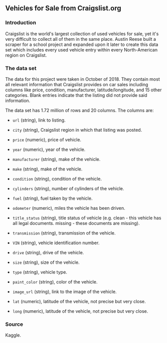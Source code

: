 ## Vehicles for Sale from Craigslist.org

### Introduction

Craigslist is the world's largest collection of used vehicles for sale, yet it's very difficult to collect all of them in the same place. Austin Reese built a scraper for a school project and expanded upon it later to create this data set which includes every used vehicle entry within every North-American region on Craigslist.

### The data set

The data for this project were taken in October of 2018. They contain most all relevant information that Craigslist provides on car sales including columns like price, condition, manufacturer, latitude/longitude, and 15 other categories. Blank entries indicate that the listing did not provide said information.

The data set has 1.72 million of rows and 20 columns. The columns are:

* `url` (string), link to listing.

* `city` (string), Craigslist region in which that listing was posted.

* `price` (numeric), price of vehicle.

* `year` (numeric), year of the vehicle.

* `manufacturer` (string), make of the vehicle.

* `make` (string), make of the vehicle.

* `condition` (string), condition of the vehicle.

* `cylinders` (string), number of cylinders of the vehicle.

* `fuel` (string), fuel taken by the vehicle.

* `odometer` (numeric), miles the vehicle has been driven.

* `title_status` (string), title status of vehicle (e.g. clean - this vehicle has all legal documents. missing - these documents are missing).

* `transmission` (string), transmission of the vehicle.

* `VIN` (string), vehicle identification number.

* `drive` (string), drive of the vehicle.

* `size` (string), size of the vehicle.

* `type` (string), vehicle type.

* `paint_color` (string), color of the vehicle.

* `image_url` (string), link to the image of the vehicle.

* `lat` (numeric), latitude of the vehicle, not precise but very close.

* `long` (numeric), latitude of the vehicle, not precise but very close.

### Source

Kaggle.
